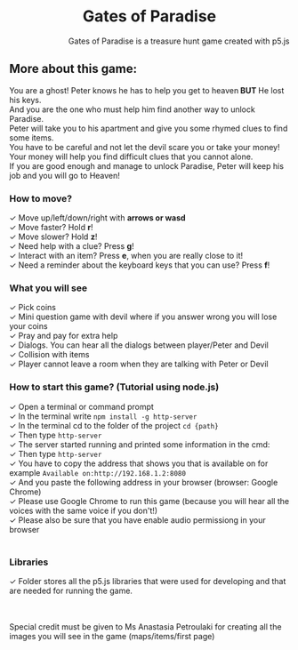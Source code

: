 <h1 align="center">Gates of Paradise</h1>

<p align="right">Gates of Paradise is a treasure hunt game created with p5.js</p>

<h2>More about this game:</h2>

<p>
You are a ghost! Peter knows he has to help you get to heaven<B> BUT </B>  He lost his keys. <br>
And you are the one who must help him find another way to unlock Paradise. <br>
Peter will take you to his apartment and give you some rhymed clues to find some items.  <br>
You have to be careful and not let the devil scare you or take your money! Your money will help you find difficult clues that you cannot alone.  <br>
If you are good enough and manage to unlock Paradise, Peter will keep his job and you will go to Heaven!  <br>
</p>

<h3> How to move?</h3>

  &#x2713; Move up/left/down/right with <B> arrows or wasd </B> <br>
  &#x2713; Move faster? Hold <B>r</B>!<br>
  &#x2713; Move slower? Hold <B>z</B>!<br>
  &#x2713; Need help with a clue? Press <B>g</B>! <br>
  &#x2713; Interact with an item? Press <B>e</B>, when you are really close to it! <br>
  &#x2713; Need a reminder about the keyboard keys that you can use? Press <B>f</B>! <br>
  
  <h3>What you will see </h3>
  
  &#x2713; Pick coins <br>
  &#x2713; Mini question game with devil where if you answer wrong you will lose your coins<br>
  &#x2713; Pray and pay for extra help <br>
  &#x2713; Dialogs. You can hear all the dialogs between player/Peter and Devil <br>
  &#x2713; Collision with items <br>
  &#x2713; Player cannot leave a room when they are talking with Peter or Devil <br>

  <h3> How to start this game? (Tutorial using node.js) </h3>
    &#x2713; Open a terminal or command prompt <br>
    &#x2713; In the terminal write <code>npm install -g http-server</code><br>
    &#x2713; In the terminal cd to the folder of the project <code>cd {path}</code><br>
    &#x2713; Then type <code>http-server</code><br>
    &#x2713; The server started running and printed some information in the cmd:<br>
    &#x2713; Then type <code>http-server</code><br>
    &#x2713; You have to copy the address that shows you that is available on for example <code>Available on:http://192.168.1.2:8080</code><br>
    &#x2713; And you paste the following address in your browser (browser: Google Chrome) <br>
    &#x2713; Please use Google Chrome to run this game (because you will hear all the voices with the same voice if you don't!)<br>
    &#x2713; Please also be sure that you have enable audio permissiong in your browser <br> <br>
  
  <h3> Libraries </h3>
  &#x2713; Folder stores all the p5.js libraries that were used for developing and that are needed for running the game.
  
   <br> <br>
  Special credit must be given to Ms Anastasia Petroulaki for creating all the images you will see in the game (maps/items/first page)  
  
